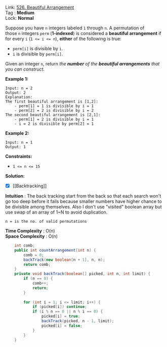 Link: [526. Beautiful Arrangement](https://leetcode.com/problems/beautiful-arrangement/) <br>
Tag : **Medium**<br>
Lock: **Normal**

Suppose you have `n` integers labeled `1` through `n`. A permutation of those `n` integers `perm` (**1-indexed**) is considered a **beautiful arrangement** if for every `i` (`1 <= i <= n`), **either** of the following is true:

-   `perm[i]` is divisible by `i`.
-   `i` is divisible by `perm[i]`.

Given an integer `n`, return _the **number** of the **beautiful arrangements** that you can construct_.

**Example 1:**
```
Input: n = 2
Output: 2
Explanation: 
The first beautiful arrangement is [1,2]:
    - perm[1] = 1 is divisible by i = 1
    - perm[2] = 2 is divisible by i = 2
The second beautiful arrangement is [2,1]:
    - perm[1] = 2 is divisible by i = 1
    - i = 2 is divisible by perm[2] = 1
```

**Example 2:**
```
Input: n = 1
Output: 1
```

**Constraints:**
-   `1 <= n <= 15`

**Solution:**

- [x] [[Backtracking]]

**Intuition** :
The back tracking start from the back so that each search won't go too deep before it fails because smaller numbers have higher chance to be divisible among themselves. Also I don't use "visited" boolean array but use swap of an array of 1~N to avoid duplication.

```
n = is the no. of valid permutations
```
**Time Complexity** : O(n)<br>
**Space Complexity** : O(n)

```java
    int comb;
    public int countArrangement(int n) {
        comb = 0;
        backTrack(new boolean[n + 1], n, n);
        return comb;
    }
    private void backTrack(boolean[] picked, int n, int limit) {
        if (n == 0) {
            comb++;
            return;
        }
        
        for (int i = 1; i <= limit; i++) {
            if (picked[i]) continue;
            if (i % n == 0 || n % i == 0) {
                picked[i] = true;
                backTrack(picked, n - 1, limit);
                picked[i] = false;
            }
        }
    }
```
